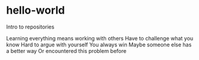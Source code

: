 # hello-world
Intro to repositories

Learning everything means working with others
Have to challenge what you know
Hard to argue with yourself
You always win
Maybe someone else has a better way
Or encountered this problem before

